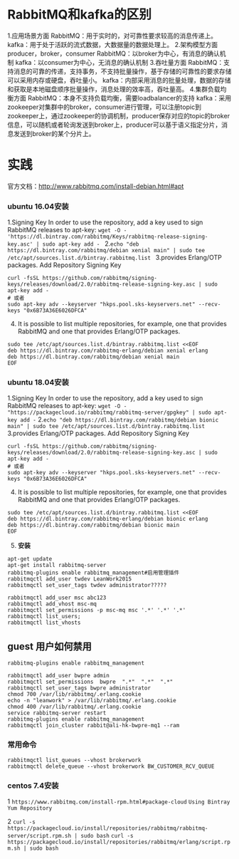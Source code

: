 # RabbitMQ和kafka的区别
1.应用场景方面
RabbitMQ：用于实时的，对可靠性要求较高的消息传递上。
kafka：用于处于活跃的流式数据，大数据量的数据处理上。
2.架构模型方面
producer，broker，consumer
RabbitMQ：以broker为中心，有消息的确认机制
kafka：以consumer为中心，无消息的确认机制
3.吞吐量方面
RabbitMQ：支持消息的可靠的传递，支持事务，不支持批量操作，基于存储的可靠性的要求存储可以采用内存或硬盘，吞吐量小。
kafka：内部采用消息的批量处理，数据的存储和获取是本地磁盘顺序批量操作，消息处理的效率高，吞吐量高。
4.集群负载均衡方面
RabbitMQ：本身不支持负载均衡，需要loadbalancer的支持
kafka：采用zookeeper对集群中的broker，consumer进行管理，可以注册topic到zookeeper上，通过zookeeper的协调机制，producer保存对应的topic的broker信息，可以随机或者轮询发送到broker上，producer可以基于语义指定分片，消息发送到broker的某个分片上。
# 实践
官方文档：http://www.rabbitmq.com/install-debian.html#apt
### **ubuntu 16.04安装**
1.Signing Key
In order to use the repository, add a key used to sign RabbitMQ releases to apt-key:
`wget -O - 'https://dl.bintray.com/rabbitmq/Keys/rabbitmq-release-signing-key.asc' | sudo apt-key add -`
2.`echo "deb https://dl.bintray.com/rabbitmq/debian xenial main" | sudo tee /etc/apt/sources.list.d/bintray.rabbitmq.list`
3.provides Erlang/OTP packages.  Add Repository Signing Key
```
curl -fsSL https://github.com/rabbitmq/signing-keys/releases/download/2.0/rabbitmq-release-signing-key.asc | sudo apt-key add -
# 或者
sudo apt-key adv --keyserver "hkps.pool.sks-keyservers.net" --recv-keys "0x6B73A36E6026DFCA"
```
4. It is possible to list multiple repositories, for example, one that provides RabbitMQ and one that provides Erlang/OTP packages.
```
sudo tee /etc/apt/sources.list.d/bintray.rabbitmq.list <<EOF
deb https://dl.bintray.com/rabbitmq-erlang/debian xenial erlang
deb https://dl.bintray.com/rabbitmq/debian xenial main
EOF
```
### **ubuntu 18.04安装**

1.Signing Key
In order to use the repository, add a key used to sign RabbitMQ releases to apt-key:
`wget -O - "https://packagecloud.io/rabbitmq/rabbitmq-server/gpgkey" | sudo apt-key add -`
2.`echo "deb https://dl.bintray.com/rabbitmq/debian bionic main" | sudo tee /etc/apt/sources.list.d/bintray.rabbitmq.list`
3.provides Erlang/OTP packages.  Add Repository Signing Key
```
curl -fsSL https://github.com/rabbitmq/signing-keys/releases/download/2.0/rabbitmq-release-signing-key.asc | sudo apt-key add -
# 或者
sudo apt-key adv --keyserver "hkps.pool.sks-keyservers.net" --recv-keys "0x6B73A36E6026DFCA"
```
4. It is possible to list multiple repositories, for example, one that provides RabbitMQ and one that provides Erlang/OTP packages. 
```
sudo tee /etc/apt/sources.list.d/bintray.rabbitmq.list <<EOF
deb https://dl.bintray.com/rabbitmq-erlang/debian bionic erlang
deb https://dl.bintray.com/rabbitmq/debian bionic main
EOF
```
5. **安装**
```
apt-get update
apt-get install rabbitmq-server
rabbitmq-plugins enable rabbitmq_management#启用管理插件
rabbitmqctl add_user twdev LeanWork2015
rabbitmqctl set_user_tags twdev administrator?????

rabbitmqctl add_user msc abc123
rabbitmqctl add_vhost msc-mq
rabbitmqctl set_permissions -p msc-mq msc '.*' '.*' '.*'
rabbitmqctl list_users;
rabbitmqctl list_vhosts
```
## **guest 用户如何禁用**
```
rabbitmq-plugins enable rabbitmq_management
rabbitmqctl add_user bwpre admin
rabbitmqctl set_permissions  bwpre  ".*"  ".*"  ".*"
rabbitmqctl set_user_tags bwpre administrator
chmod 700 /var/lib/rabbitmq/.erlang.cookie
echo -n "leanwork" > /var/lib/rabbitmq/.erlang.cookie
chmod 400 /var/lib/rabbitmq/.erlang.cookie
service rabbitmq-server restart
rabbitmq-plugins enable rabbitmq_management
rabbitmqctl join_cluster rabbit@ali-hk-bwpre-mq1 --ram
```
### **常用命令**
```
rabbitmqctl list_queues --vhost brokerwork
rabbitmqctl delete_queue --vhost brokerwork BW_CUSTOMER_RCV_QUEUE
```
### **centos 7.4安装**
1 `https://www.rabbitmq.com/install-rpm.html#package-cloud`
`Using Bintray Yum Repository`

2 
`curl -s https://packagecloud.io/install/repositories/rabbitmq/rabbitmq-server/script.rpm.sh | sudo bash` 
`curl -s https://packagecloud.io/install/repositories/rabbitmq/erlang/script.rpm.sh | sudo bash`
